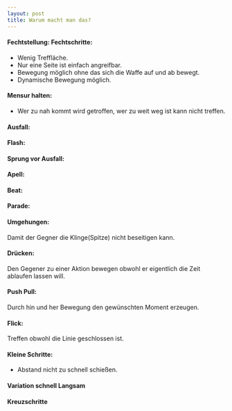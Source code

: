 ```yaml
---
layout: post
title: Warum macht man das?
---
```


#### Fechtstellung: Fechtschritte:
* Wenig Treffläche.
* Nur eine Seite ist einfach angreifbar.
* Bewegung möglich ohne das sich die Waffe auf und ab bewegt.
* Dynamische Bewegung möglich.

#### Mensur halten:
* Wer zu nah kommt wird getroffen, wer zu weit weg ist kann nicht treffen.

#### Ausfall:

#### Flash:

#### Sprung vor Ausfall:

#### Apell: 

#### Beat:

#### Parade:

#### Umgehungen:
Damit der Gegner die Klinge(Spitze) nicht beseitigen kann.

#### Drücken:
Den Gegener zu einer Aktion bewegen obwohl er eigentlich die Zeit ablaufen lassen will.

#### Push Pull:
Durch hin und her Bewegung den gewünschten Moment erzeugen. 

#### Flick:
Treffen obwohl die Linie geschlossen ist.

#### Kleine Schritte:
* Abstand nicht zu schnell schießen.

#### Variation schnell Langsam

#### Kreuzschritte
